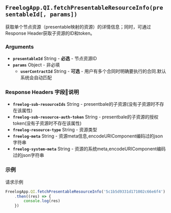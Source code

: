 ## `FreelogApp.QI.fetchPresentableResourceInfo(presentableId[, params])`
获取单个节点资源（presentable映射的资源）的详情信息；同时，可通过Response Header获取子资源的ID和token。
### Arguments 
- **`presentableId`** String - **必选** - 节点资源ID
- **`params`** Object - 非必填
    - **`userContractId`** String - **可选** - 用户有多个合同时明确要执行的合同.默认系统会自动匹配


### Response Headers 字段说明
- **`freelog-sub-resourceIds`** String - presentbale的子资源(没有子资源时不存在该属性)
- **`freelog-sub-resource-auth-token`** String - presentbale的子资源的授权token(没有子资源时不存在该属性)
- **`freelog-resource-type`** String - 资源类型
- **`freelog-meta`** String - 资源meta信息,encodeURIComponent编码过的json字符串
- **`freelog-system-meta`** String - 资源的系统meta,encodeURIComponent编码过的json字符串


### 示例

请求示例
```javascript
FreelogApp.QI.fetchPresentableResourceInfo('5c1b5d9331d171002c66e6f4')
    .then((res) => {
        console.log(res)
    })
```